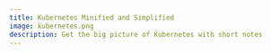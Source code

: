 ```yaml
---
title: Kubernetes Minified and Simplified
image: kubernetes.png
description: Get the big picture of Kubernetes with short notes
---
```


